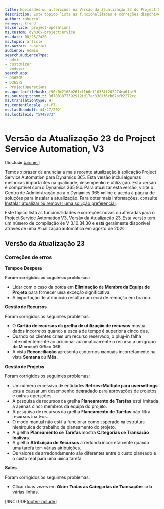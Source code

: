 ```yaml
---
title: Novidades ou alterações na Versão da Atualização 23 do Project Service Automation, V3
description: Este tópico lista as funcionalidades e correções disponíveis no Project Service Automation V3, Versão da Atualização 23, V3.
author: ruhercul
manager: kfend
ms.service: project-operations
ms.custom: dyn365-projectservice
ms.date: 08/25/2020
ms.topic: article
ms.author: ruhercul
audience: Admin
search.audienceType:
- admin
- customizer
- enduser
search.app:
- D365CE
- D365PS
- ProjectOperations
ms.openlocfilehash: f90c0d2168b261cf1b6ef10374f282274ea61af5
ms.sourcegitcommit: 3d78338773929121d17ec3386f6cb67bfb2272cc
ms.translationtype: HT
ms.contentlocale: pt-PT
ms.lasthandoff: 04/27/2021
ms.locfileid: "5948973"
---
```

# <a name="project-service-automation-update-release-23-v3"></a>Versão da Atualização 23 do Project Service Automation, V3

[!include [banner](../includes/psa-now-project-operations.md)]

Temos o prazer de anunciar a mais recente atualização à aplicação Project Service Automation para Dynamics 365. Esta versão inclui algumas melhorias importantes na qualidade, desempenho e utilização. Esta versão é compatível com o Dynamics 365 9.x. Para atualizar esta versão, visite o Centro de Administração para o Dynamics 365 online e aceda à página de soluções para instalar a atualização. Para obter mais informações, consulte [Instalar, atualizar ou remover uma solução preferencial](/power-platform/admin/install-remove-preferred-solution).

Este tópico lista as funcionalidades e correções novas ou alteradas para o Project Service Automation V3, Versão da Atualização 23. Esta versão tem um número de compilação de V 3.10.34.30 e está geralmente disponível através de uma Atualização automática em agosto de 2020.

## <a name="update-release-23"></a>Versão da Atualização 23

### <a name="bug-fixes"></a>Correções de erros

**Tempo e Despesa**

Foram corrigidos os seguintes problemas:
- Lidar com o caso da borda em **Eliminação de Membro da Equipa de Projeto** para fornecer uma exceção significativa.
- A importação de atribuição resulta num ecrã de remoção em branco.

**Gestão de Recursos**

Foram corrigidos os seguintes problemas:

- O **Cartão de recursos da grelha de utilização de recursos** mostra dados incorretos quando a escala de tempo é superior a cinco dias.
- Quando os clientes criam um recurso reservado, o plug-in falha intermitentemente ao adicionar automaticamente o recurso a um grupo do Microsoft Office 365.
- A vista **Reconciliação** apresenta contornos manuais incorretamente na vista **Semana** ou **Mês**.

**Gestão de Projetos**

Foram corrigidos os seguintes problemas:

- Um número excessivo de entidades **RetrieveMultiple para usersettings** está a causar um desempenho degradado para aprovações de projetos e outras operações.
- A pesquisa de recursos da grelha **Planeamento de Tarefas** está limitada a apenas cinco membros da equipa do projeto. 
- A pesquisa de recursos da grelha **Planeamento de Tarefas** não filtra recursos inativos.
- O modo manual não está a funcionar como esperado na estrutura hierárquica do trabalho de planeamento do projeto.
- A grelha **Planeamento de Tarefas** mostra **Categorias de Transação Inativas**.
- A grelha **Atribuição de Recursos** arredonda incorretamente quando uma tarefa tem várias atribuições.
- Os valores de arredondamento são diferentes entre o custo planeado e o custo real para uma única tarefa.

**Sales**

Foram corrigidos os seguintes problemas:

- Clicar duas vezes em **Obter Todas as Categorias de Transações** cria várias linhas.


[!INCLUDE[footer-include](../includes/footer-banner.md)]